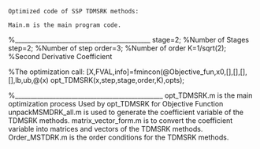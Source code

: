     Optimized code of SSP TDMSRK methods:

    Main.m is the main program code.
%___________________________________________
stage=2;          %Number of Stages
step=2;            %Number of step
order=3;           %Number of order
K=1/sqrt(2);   %Second Derivative Coefficient 

%The optimization call:
[X,FVAL,info]=fmincon(@Objective_fun,x0,[],[],[],[],lb,ub,@(x) opt_TDMSRK(x,step,stage,order,K),opts);

%_______________________________________________
    opt_TDMSRK.m is the main optimization process
    Used by opt_TDMSRK for Objective Function
    unpackMSMDRK_all.m is used to generate the coefficient variable of the TDMSRK methods.
    matrix_vector_form.m is to convert the coefficient variable into matrices and vectors of the TDMSRK methods.
    Order_MSTDRK.m is the order conditions for the TDMSRK methods.
    
    



